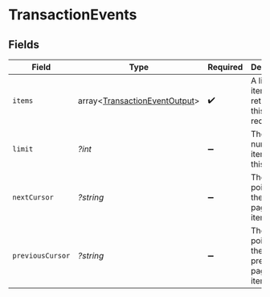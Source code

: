 # TransactionEvents


## Fields

| Field                                                        | Type                                                         | Required                                                     | Description                                                  | Example                                                      |
| ------------------------------------------------------------ | ------------------------------------------------------------ | ------------------------------------------------------------ | ------------------------------------------------------------ | ------------------------------------------------------------ |
| `items`                                                      | array<[TransactionEventOutput](./TransactionEventOutput.md)> | :heavy_check_mark:                                           | A list of items returned for this request.                   |                                                              |
| `limit`                                                      | *?int*                                                       | :heavy_minus_sign:                                           | The number of items for this page.                           | 20                                                           |
| `nextCursor`                                                 | *?string*                                                    | :heavy_minus_sign:                                           | The cursor pointing at the next page of items.               | ZXhhbXBsZTE                                                  |
| `previousCursor`                                             | *?string*                                                    | :heavy_minus_sign:                                           | The cursor pointing at the previous page of items.           | Xkjss7asS                                                    |